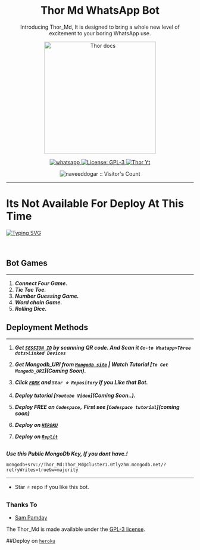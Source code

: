  <h1 align="center"> Thor Md WhatsApp Bot</h1> 
<p align="center"> Introducing Thor_Md, It is designed to bring a whole new level of excitement to your boring WhatsApp use. </p>

<p align="center">
  <a href="https://youtube.com/@saadibrahim_900">
    <img alt="Thor docs" height="300" src="https://telegra.ph/file/4e406c1a71d16c9be980a.jpg">
  </a>
</p>
  
   
<p align="center">
  <a href="https://wa.me/+923096566451?text=Hi+Bro--+I+Need+Help.+I+messaged+you+from+Thor-Md+Repo" target="_blank">
    <img alt="whatsapp" src="https://img.shields.io/badge/ Whatsapp -25D366?style=for-the-badge&logo=whatsapp&logoColor=white" />
  </a>
  <a aria-label="Thor_Md is free to use" href="https://github.com/naveeddogar/Thor-MD/blob/main/LICENCE" target="_blank">
    <img alt="License: GPL-3" src="https://badges.frapsoft.com/os/gpl/gpl.png?v=103)](https://opensource.org/licenses/GPL-3.0/" target="_blank" />
  </a>
  <a aria-label="Thor_Md is free to use" href="https://youtube.com/@saadibrahim_900" target="_blank">
    <img alt="Thor Yt" src="https://img.shields.io/youtube/channel/subscribers/" target="_blank" />
  </a>

</p>
<p align="center"><img src="https://profile-counter.glitch.me/{naveeddogar}/count.svg" alt="naveeddogar :: Visitor's Count" /></p>

---




# Its Not Available For Deploy At This Time 

 
      
<a href="https://git.io/typing-svg"><img src="https://readme-typing-svg.demolab.com?font=Impact&size=50&pause=1000&color=000000&center=true&width=910&height=100&lines=THIS IS+THOR-MD ;MULTI+DEVICE+WHATSAPP+BOT;MADE+BY SAAD IBRAHIM ;CREATED+BY NAVEED DOGAR;BOT PUBLIC+RELEASE DATE; COMING SOON...; TEAM+THOR-MD;" alt="Typing SVG" /></a>
  </p>
  <br>

</p>



## Bot Games
---
1. ***Connect Four Game.***
2.  ***Tic Tac Toe.***
3.  ***Number Guessing Game.***
4.  ***Word chain Game.***
5.  ***Rolling Dice.***
##







  
 
## Deployment Methods
---
1.  ***Get [`SESSION ID`](https://replit.com/@naveeddogar/Thor-MD) by scanning QR code. And Scan it `Go-to Whatapp>Three dots>Linked Devices`***
2.  ***Get Mongodb_URI from [`Mongodb site`](https://www.mongodb.com/) | Watch Tutorial [`To Get Mongodb_URI`](Coming Soon).***
3.  ***Click [`FORK`](https://github.com/naveeddogar/Thor-MD/fork) and `Star ⭐ Repository` if you Like that Bot.***
4.  ***Deploy tutorial [`Youtube Video`](Coming Soon..).***


5.  ***Deploy FREE on `Codespace,` First see [`Codespace tutorial`](coming soon)***
6.  ***Deploy on [`HEROKU`](https://dashboard.heroku.com/new?template=https://github.com/naveeddogar/Thor-MD)***
7.  ***Deploy on [`Replit`](https://replit.com/github.com/naveeddogar/Thor-MD)***

##


***Use this Public MongoDb Key, If you dont have.!***
```
mongodb+srv://Thor_Md:Thor_Md@cluster1.0tlyzhm.mongodb.net/?retryWrites=true&w=majority
```
---

- Star ⭐ repo if you like this bot.



### Thanks To
- [Sam Pamday](https://github.com/Sampandey001) 


The Thor_Md is made available under the [GPL-3 license](https://github.com/naveeddogar/Thor-MD/blob/main/LICENCE).

##Deploy on [`heroku`]( https://dashboard.heroku.com/new?template=https://github.com/fo/Thor-MD)
